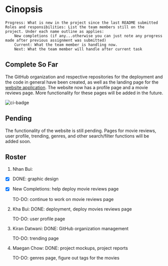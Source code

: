 # Cinopsis


    Progress: What is new in the project since the last README submitted
    Roles and responsibilities: List the team members still on the project. Under each name outline as applies:
        New completions (if any...otherwise you can just note any progress made after previous assignment was submitted)
        Current: What the team member is handling now.
        Next: What the team member will handle after current task


## Complete So Far

The GitHub organization and respective repositories for the deployment and the code in general have been created, as well as the landing page for the [website application](http://143.244.158.228/). The website now has a profile page and a movie reviews page. More functionality for these pages will be added in the future.

![ci-badge](https://github.com/ics-software-engineering/meteor-application-template-react/workflows/ci-meteor-application-template-react/badge.svg)

## Pending

The functionality of the website is still pending. Pages for movie reviews, user profile, trending, genres, and other search/filter functions will be added soon.

## Roster

1. Nhan Bui: 
- [x] DONE: graphic design
- [x] New Completions: help deploy movie reviews page
   
   TO-DO:
   continue to work on movie reviews page
   
2. Kha Bui:
   DONE:
   deployment, 
   deploy movies reviews page
   
   TO-DO:
   user profile page
   
3. Kiran Datwani:
   DONE:
   GitHub organization management
   
   TO-DO:
   trending page
   
4. Maegan Chow:
   DONE:
   project mockups,
   project reports
   
   TO-DO:
   genres page,
   figure out tags for the movies
